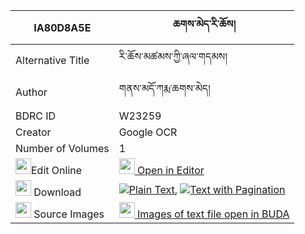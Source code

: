 |IA80D8A5E|ཆགས་མེད་རི་ཆོས། 
| --- | --- 
|Alternative Title |རི་ཆོས་མཚམས་ཀྱི་ཞལ་གདམས།
|Author| གནས་མདོ་ཀརྨ་ཆགས་མེད།
|BDRC ID | W23259
|Creator | Google OCR
|Number of Volumes| 1
|<img width="25" src="https://img.icons8.com/color/25/000000/edit-property.png">Edit Online| [<img width="25" src="https://avatars.githubusercontent.com/u/45091458?s=200&v=4"> Open in Editor](http://editor.openpecha.org/IA80D8A5E)
|<img width="25" src="https://img.icons8.com/fluent/48/000000/download-2.png"/>  Download | [![](https://img.icons8.com/color/20/000000/txt.png)Plain Text](https://github.com/Openpecha/IA80D8A5E/releases/download/v1/chak_me_ri_cho_plain_IA80D8A5E.zip), [![](https://img.icons8.com/color/20/000000/txt.png)Text with Pagination](https://github.com/Openpecha/IA80D8A5E/releases/download/v1/chak_me_ri_cho_pages_IA80D8A5E.zip)
|<img width="25" src="https://img.icons8.com/plasticine/100/000000/pictures-folder.png"/>  Source Images | [<img width="25" src="https://library.bdrc.io/icons/BUDA-small.svg"> Images of text file open in BUDA](https://library.bdrc.io/show/bdr:W23259)